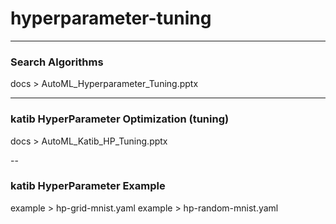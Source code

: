 # hyperparameter-tuning

---
### Search Algorithms
docs > AutoML_Hyperparameter_Tuning.pptx

---
### katib HyperParameter Optimization (tuning)
docs > AutoML_Katib_HP_Tuning.pptx

--
### katib HyperParameter Example
example > hp-grid-mnist.yaml
example > hp-random-mnist.yaml